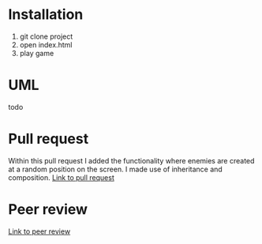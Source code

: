 # Installation
1. git clone project
2. open index.html
3. play game

# UML 
todo

# Pull request 
Within this pull request I added the functionality where enemies are created at a random position on the screen. I made use of inheritance and composition.
[Link to pull request](https://github.com/Fabiantjoeaon/programmeren-4-game/pull/1 "Take a look!")

# Peer review
[Link to peer review](https://github.com/Fabiantjoeaon/programmeren-4-game/issues/2 "Take a look!")